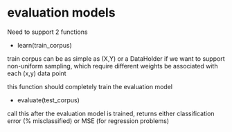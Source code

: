 # evaluation models

Need to support 2 functions

* learn(train\_corpus)

train corpus can be as simple as (X,Y) or a DataHolder if we want to support
non-uniform sampling, which require different weights be associated with each
(x,y) data point

this function should completely train the evaluation model

* evaluate(test\_corpus)

call this after the evaluation model is trained, returns either classification error (% misclassified) or MSE (for regression problems)
